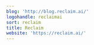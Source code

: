 ```yaml
---
blog: 'http://blog.reclaim.ai/'
logohandle: reclaimai
sort: reclaim
title: Reclaim
website: 'https://reclaim.ai/'
---
```

